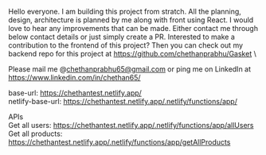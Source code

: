 Hello everyone. I am building this project from stratch. All the planning, design, architecture is planned by me along with front using React. I would love to hear any improvements that can be made. Either contact me through below contact details or just simply create a PR.
Interested to make a contribution to the frontend of this project? Then you can check out my backend repo for this project at https://github.com/chethanprabhu/Gasket \

Please mail me @chethanprabhu65@gmail.com or ping me on LinkedIn at https://www.linkedin.com/in/chethan65/

base-url: https://chethantest.netlify.app/ \
netlify-base-url: https://chethantest.netlify.app/.netlify/functions/app/ 

APIs\
Get all users: https://chethantest.netlify.app/.netlify/functions/app/allUsers \
Get all products: https://chethantest.netlify.app/.netlify/functions/app/getAllProducts 
